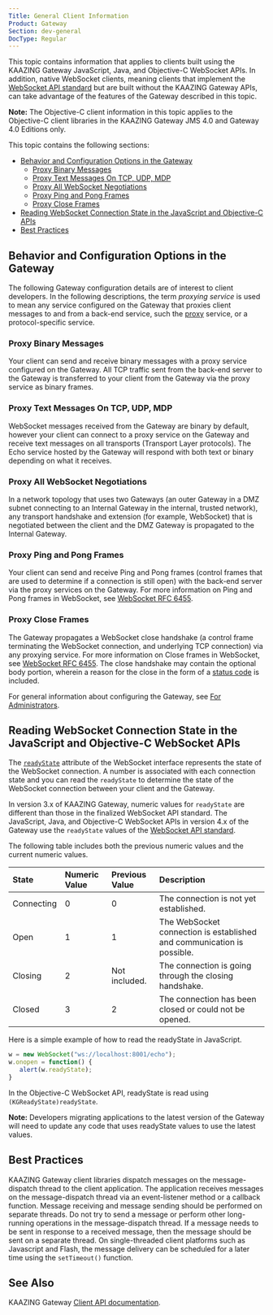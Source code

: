 ```yaml
---
Title: General Client Information
Product: Gateway
Section: dev-general
DocType: Regular
---
```


This topic contains information that applies to clients built using the KAAZING Gateway JavaScript, Java, and Objective-C WebSocket APIs. In addition, native WebSocket clients, meaning clients that implement the [WebSocket API standard](http://www.w3.org/TR/websockets/) but are built without the KAAZING Gateway APIs, can take advantage of the features of the Gateway described in this topic.

**Note:** The Objective-C client information in this topic applies to the Objective-C client libraries in the KAAZING Gateway JMS 4.0 and Gateway 4.0 Editions only.

This topic contains the following sections:

-   [Behavior and Configuration Options in the Gateway](#behavior-and-configuration-options-in-the-gateway)
    -   [Proxy Binary Messages](#proxy-binary-messages)
    -   [Proxy Text Messages On TCP, UDP, MDP](#proxy-text-messages-on-tcp-udp-mdp)
    -   [Proxy All WebSocket Negotiations](#proxy-all-websocket-negotiations)
    -   [Proxy Ping and Pong Frames](#proxy-ping-and-pong-frames)
    -   [Proxy Close Frames](#proxy-close-frames)
-   [Reading WebSocket Connection State in the JavaScript and Objective-C APIs](#reading-websocket-connection-state-in-the-javascript-and-objective-c-websocket-apis)
-   [Best Practices](#best-practices)

Behavior and Configuration Options in the Gateway
---------------------------------------------------------------------------

The following Gateway configuration details are of interest to client developers. In the following descriptions, the term *proxying service* is used to mean any service configured on the Gateway that proxies client messages to and from a back-end service, such the [proxy](../admin-reference/r_configure_gateway_service.md) service, or a protocol-specific service.

### Proxy Binary Messages

Your client can send and receive binary messages with a proxy service configured on the Gateway. All TCP traffic sent from the back-end server to the Gateway is transferred to your client from the Gateway via the proxy service as binary frames.

### Proxy Text Messages On TCP, UDP, MDP

WebSocket messages received from the Gateway are binary by default, however your client can connect to a proxy service on the Gateway and receive text messages on all transports (Transport Layer protocols). The Echo service hosted by the Gateway will respond with both text or binary depending on what it receives.

### Proxy All WebSocket Negotiations

In a network topology that uses two Gateways (an outer Gateway in a DMZ subnet connecting to an Internal Gateway in the internal, trusted network), any transport handshake and extension (for example, WebSocket) that is negotiated between the client and the DMZ Gateway is propagated to the Internal Gateway.

### Proxy Ping and Pong Frames

Your client can send and receive Ping and Pong frames (control frames that are used to determine if a connection is still open) with the back-end server via the proxy services on the Gateway. For more information on Ping and Pong frames in WebSocket, see [WebSocket RFC 6455](http://tools.ietf.org/html/rfc6455#section-5.5.2).

### Proxy Close Frames

The Gateway propagates a WebSocket close handshake (a control frame terminating the WebSocket connection, and underlying TCP connection) via any proxying service. For more information on Close frames in WebSocket, see [WebSocket RFC 6455](http://tools.ietf.org/html/rfc6455#section-5.5.1). The close handshake may contain the optional body portion, wherein a reason for the close in the form of a [status code](http://tools.ietf.org/html/rfc6455#section-7.4) is included.

For general information about configuring the Gateway, see [For Administrators](../index.md#for-administrators).

Reading WebSocket Connection State in the JavaScript and Objective-C WebSocket APIs
-----------------------------------------------------------------------------------

The [`readyState`](http://www.w3.org/TR/websockets/#dom-websocket-readystate) attribute of the WebSocket interface represents the state of the WebSocket connection. A number is associated with each connection state and you can read the `readyState` to determine the state of the WebSocket connection between your client and the Gateway.

In version 3.x of KAAZING Gateway, numeric values for `readyState` are different than those in the finalized WebSocket API standard. The JavaScript, Java, and Objective-C WebSocket APIs in version 4.x of the Gateway use the `readyState` values of the [WebSocket API standard](http://dev.w3.org/html5/websockets/#dom-websocket-readystate "The WebSocket API").

The following table includes both the previous numeric values and the current numeric values.

| State      | Numeric Value | Previous Value | Description                                                            |
|:-----------|:--------------|:---------------|:-----------------------------------------------------------------------|
| Connecting | 0             | 0              | The connection is not yet established.                                 |
| Open       | 1             | 1              | The WebSocket connection is established and communication is possible. |
| Closing    | 2             | Not included.  | The connection is going through the closing handshake.                 |
| Closed     | 3             | 2              | The connection has been closed or could not be opened.                 |

Here is a simple example of how to read the readyState in JavaScript.

``` js
w = new WebSocket("ws://localhost:8001/echo");
w.onopen = function() {
   alert(w.readyState);
}
```

In the Objective-C WebSocket API, readyState is read using `(KGReadyState)readyState`.

**Note:** Developers migrating applications to the latest version of the Gateway will need to update any code that uses readyState values to use the latest values.

Best Practices
---------------------------------

KAAZING Gateway client libraries dispatch messages on the message-dispatch thread to the client application. The application receives messages on the message-dispatch thread via an event-listener method or a callback function. Message receiving and message sending should be performed on separate threads. Do not try to send a message or perform other long-running operations in the message-dispatch thread. If a message needs to be sent in response to a received message, then the message should be sent on a separate thread. On single-threaded client platforms such as Javascript and Flash, the message delivery can be scheduled for a later time using the `setTimeout()` function.

See Also
--------

KAAZING Gateway [Client API documentation](../index.md).
